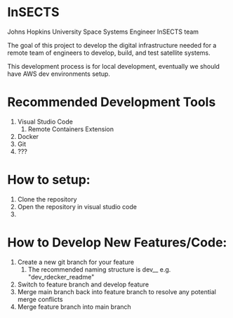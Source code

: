 # InSECTS 
Johns Hopkins University Space Systems Engineer InSECTS team

The goal of this project to develop the digital infrastructure needed for a remote team of engineers to develop, build, and test satellite systems. 

This development process is for local development, eventually we should have AWS dev environments setup.
# Recommended Development Tools
1. Visual Studio Code
    1. Remote Containers Extension
2. Docker
3. Git
4. ???

# How to setup:
1. Clone the repository
2. Open the repository in visual studio code
3. 

# How to Develop New Features/Code:
1. Create a new git branch for your feature
    1. The recommended naming structure is dev_<your name>_<feature name> e.g. "dev_rdecker_readme"
2. Switch to feature branch and develop feature
3. Merge main branch back into feature branch to resolve any potential merge conflicts
4. Merge feature branch into main branch